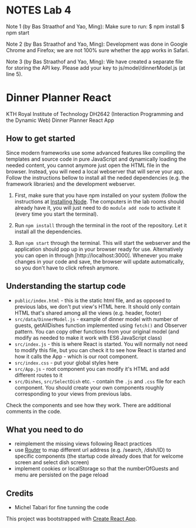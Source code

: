 # NOTES Lab 4

Note 1 (by Bas Straathof and Yao, Ming):
Make sure to run:
$ npm install
$ npm start

Note 2 (by Bas Straathof and Yao, Ming):
Development was done in Google Chrome and Firefox; we are not 100% sure whether the app works in Safari.

Note 3 (by Bas Straathof and Yao, Ming):
We have created a separate file for storing the API key. Please add your key to js/model/dinnerModel.js (at line 5).

# Dinner Planner React

KTH Royal Institute of Technology DH2642 (Interaction Programming and the Dynamic Web) Dinner Planner React App

## How to get started

Since modern frameworks use some advanced features like compiling the templates and source code in pure
JavaScript and dynamically loading the needed content, you cannot anymore just open the HTML file
in the browser. Instead, you will need a local webserver that will serve your app. Follow the instructions
bellow to install all the neded dependencies (e.g. the framework libraries) and the development webserver.

1. First, make sure that you have npm installed on your system (follow the instructions
   at [Installing Node](https://docs.npmjs.com/getting-started/installing-node). The computers in the lab rooms
   should already have it, you will just need to do `module add node` to activate it (every time
   you start the terminal).

2. Run `npm install` through the terminal in the root of the repository. Let it
   install all the dependencies.

3. Run `npm start` through the terminal. This will start the webserver and the application should pop up in your
   browser ready for use. Alternatively you can open in through [http://localhost:3000]. Whenever you make changes in your code and save, the browser will update automatically, so you don't have to click refresh anymore.

## Understanding the startup code

- `public/index.html` - this is the static html file, and as opposed to previous labs, we don't put view's HTML here. It should only contain HTML that's shared among all the views (e.g. header, footer)
- `src/data/DinnerModel.js` - example of dinner model with number of guests, getAllDishes function implemented using `fetch()` and Observer pattern. You can copy other functions from your original model (and modify as needed to make it work with ES6 JavaScript class)
- `src/index.js` - this is where React is started. You will normally not need to modify this file, but you can check it to see how React is started and how it calls the App - which is our root component.
- `src/index.css` - put your global styles here
- `src/App.js` - root component you can modify it's HTML and add different routes to it
- `src/Dishes`, `src/SelectDish` etc. - contain the `.js` and `.css` file for each component. You should create your own components roughly corresponding to your views from previous labs.

Check the components and see how they work. There are additional comments in the code.

## What you need to do

- reimplement the missing views following React practices
- use [Router](https://reacttraining.com/react-router/web/guides/philosophy) to map different url address (e.g. /search, /dish/ID) to specific components (the startup code already does that for welcome screen and select dish screen)
- implement cookies or localStorage so that the numberOfGuests and menu are persisted on the page reload

## Credits

- Michel Tabari for fine tunning the code

This project was bootstrapped with [Create React App](https://github.com/facebookincubator/create-react-app).
